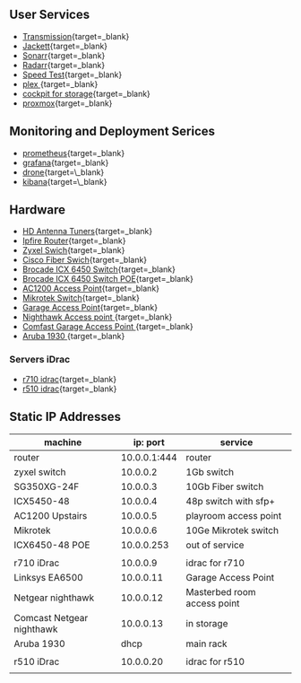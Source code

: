 
## User Services

- [Transmission](http://dockerhost:9091){target=\_blank}
- [Jackett](http://dockerhost:9117){target=\_blank}
- [Sonarr](http://dockerhost:8989){target=\_blank}
- [Radarr](http://dockerhost:7878){target=\_blank}
- [Speed Test](http://dockerhost:12080){target=\_blank}
- [plex ](http://plexbox:32400){target=\_blank}
- [cockpit for storage](https://storage:9090){target=\_blank}
- [proxmox](https://proxmox:8006){target=\_blank}

## Monitoring and Deployment Serices

- [prometheus](http://prom.mattsnoby.com){target=\_blank}
- [grafana](http://grafana.mattsnoby.com){target=\_blank}
- [drone](https://drone.mattsnoby.com:){target=\_blank}
- [kibana](http://kibana.mattsnoby.com:){target=\_blank}


## Hardware

- [HD Antenna Tuners](http://my.hdhomerun.com/#tab-2){target=\_blank}
- [Ipfire Router](https://10.0.0.1:444){target=\_blank}
- [Zyxel Swich](https://10.0.0.2){target=\_blank}
- [Cisco Fiber Swich](https://10.0.0.3){target=\_blank}
- [Brocade ICX 6450 Switch](http://10.0.0.4){target=\_blank}
- [Brocade ICX 6450 Switch POE](http://10.0.0.253){target=\_blank}
- [AC1200 Access Point](https://10.0.0.5){target=\_blank}
- [Mikrotek Switch](https://10.0.0.6){target=\_blank}
- [Garage Access Point](https://10.0.0.11){target=\_blank}
- [Nighthawk Access point ](https://10.0.0.12){target=\_blank}
- [Comfast Garage Access Point ](http://10.0.0.13){target=\_blank}
- [Aruba 1930  ](http://aruba1930){target=\_blank}


### Servers iDrac

- [r710 idrac](https://10.0.0.9){target=\_blank}
- [r510 idrac](https://10.0.0.20){target=\_blank}

## Static IP Addresses

| machine                  | ip: port     | service                     |
| ------------------------ | ------------ | --------------------------- |
| router                   | 10.0.0.1:444 | router                      |
| zyxel switch             | 10.0.0.2     | 1Gb switch                  |
| SG350XG-24F              | 10.0.0.3     | 10Gb Fiber switch           |
| ICX5450-48               | 10.0.0.4     | 48p switch with sfp+        |
| AC1200 Upstairs          | 10.0.0.5     | playroom access point       |
| Mikrotek                 | 10.0.0.6     | 10Ge Mikrotek switch        |
| ICX6450-48 POE           | 10.0.0.253   | out of service              |
|                          |              |                             |
| r710 iDrac               | 10.0.0.9     | idrac for r710              |
| Linksys EA6500           | 10.0.0.11    | Garage Access Point         |
| Netgear nighthawk        | 10.0.0.12    | Masterbed room access point |
| Comcast Netgear nighthawk| 10.0.0.13    | in storage                  |
| Aruba 1930               | dhcp         | main rack                   |
|                          |              |                             |
| r510 iDrac               | 10.0.0.20    | idrac for r510              |
|                          |              |                             |
